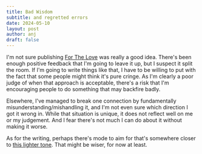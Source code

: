 ```yaml
---
title: Bad Wisdom
subtitle: and regretted errors
date: 2024-05-10
layout: post
author: anj
draft: false
---
```

I'm not sure publishing [For The Love](/2024/05/07/for-the-love/) was really a good idea. There's been enough positive feedback that I'm going to leave it up, but I suspect it split the room. If I'm going to write things like that, I have to be willing to put with the fact that some people might think it's pure cringe. As I'm clearly a poor judge of when that approach is acceptable, there's a risk that I'm encouraging people to do something that may backfire badly. 

Elsewhere, I've managed to break one connection by fundamentally misunderstanding/mishandling it, and I'm not even sure which direction I got it wrong in. While that situation is unique, it does not reflect well on me or my judgement. And I fear there's not much I can do about it without making it worse.

As for the writing, perhaps there's mode to aim for that's somewhere closer to [this lighter tone](/2024/05/09/rummaging-in-the-ipres-pantry-with-rclone/). That might be wiser, for now at least.
